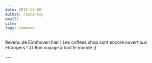 ```yaml
---
date: 2011-11-08
author: roots-boy
email: 
site: 
tags: comment
---
```


<p>Revenu de Eindhoven hier ! Les coffees shop sont encore ouvert aux étrangers ! :D Bon voyage à tout le monde ;) </p>
---
